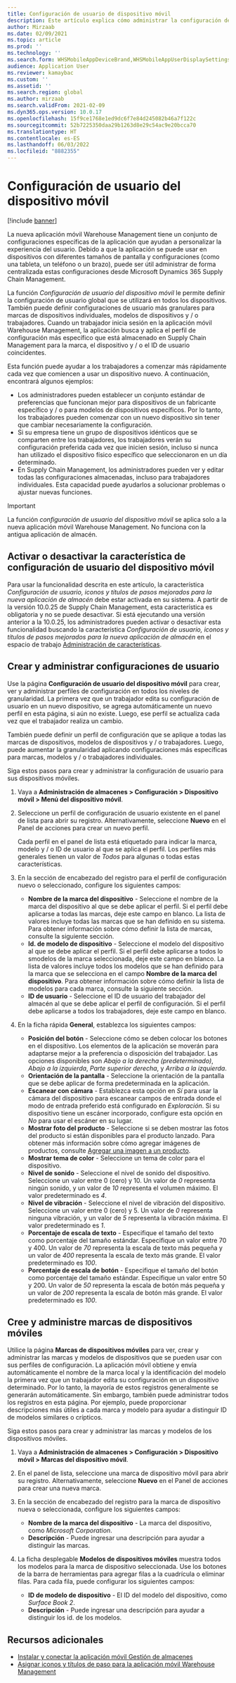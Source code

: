 ```yaml
---
title: Configuración de usuario de dispositivo móvil
description: Este artículo explica cómo administrar la configuración de usuario de dispositivos móviles para los trabajadores del almacén.
author: Mirzaab
ms.date: 02/09/2021
ms.topic: article
ms.prod: ''
ms.technology: ''
ms.search.form: WHSMobileAppDeviceBrand,WHSMobileAppUserDisplaySettings
audience: Application User
ms.reviewer: kamaybac
ms.custom: ''
ms.assetid: ''
ms.search.region: global
ms.author: mirzaab
ms.search.validFrom: 2021-02-09
ms.dyn365.ops.version: 10.0.17
ms.openlocfilehash: 15f9ce1768e1ed9dc6f7e84d245082b46a7f122c
ms.sourcegitcommit: 52b7225350daa29b1263d8e29c54ac9e20bcca70
ms.translationtype: HT
ms.contentlocale: es-ES
ms.lasthandoff: 06/03/2022
ms.locfileid: "8882355"
---
```

# <a name="mobile-device-user-settings"></a>Configuración de usuario del dispositivo móvil

[!include [banner](../../includes/banner.md)]

La nueva aplicación móvil Warehouse Management tiene un conjunto de configuraciones específicas de la aplicación que ayudan a personalizar la experiencia del usuario. Debido a que la aplicación se puede usar en dispositivos con diferentes tamaños de pantalla y configuraciones (como una tableta, un teléfono o un brazo), puede ser útil administrar de forma centralizada estas configuraciones desde Microsoft Dynamics 365 Supply Chain Management.

La función *Configuración de usuario del dispositivo móvil* le permite definir la configuración de usuario global que se utilizará en todos los dispositivos. También puede definir configuraciones de usuario más granulares para marcas de dispositivos individuales, modelos de dispositivos y / o trabajadores. Cuando un trabajador inicia sesión en la aplicación móvil Warehouse Management, la aplicación busca y aplica el perfil de configuración más específico que está almacenado en Supply Chain Management para la marca, el dispositivo y / o el ID de usuario coincidentes.

Esta función puede ayudar a los trabajadores a comenzar más rápidamente cada vez que comiencen a usar un dispositivo nuevo. A continuación, encontrará algunos ejemplos:

- Los administradores pueden establecer un conjunto estándar de preferencias que funcionan mejor para dispositivos de un fabricante específico y / o para modelos de dispositivos específicos. Por lo tanto, los trabajadores pueden comenzar con un nuevo dispositivo sin tener que cambiar necesariamente la configuración.
- Si su empresa tiene un grupo de dispositivos idénticos que se comparten entre los trabajadores, los trabajadores verán su configuración preferida cada vez que inicien sesión, incluso si nunca han utilizado el dispositivo físico específico que seleccionaron en un día determinado.
- En Supply Chain Management, los administradores pueden ver y editar todas las configuraciones almacenadas, incluso para trabajadores individuales. Esta capacidad puede ayudarlos a solucionar problemas o ajustar nuevas funciones.

> [!IMPORTANT]
> La función *configuración de usuario del dispositivo móvil* se aplica solo a la nueva aplicación móvil Warehouse Management. No funciona con la antigua aplicación de almacén.

## <a name="turn-the-mobile-device-user-settings-feature-on-or-off"></a>Activar o desactivar la característica de configuración de usuario del dispositivo móvil

Para usar la funcionalidad descrita en este artículo, la característica *Configuración de usuario, iconos y títulos de pasos mejorados para la nueva aplicación de almacén* debe estar activada en su sistema. A partir de la versión 10.0.25 de Supply Chain Management, esta característica es obligatoria y no se puede desactivar. Si está ejecutando una versión anterior a la 10.0.25, los administradores pueden activar o desactivar esta funcionalidad buscando la característica *Configuración de usuario, iconos y títulos de pasos mejorados para la nueva aplicación de almacén* en el espacio de trabajo [Administración de características](../../fin-ops-core/fin-ops/get-started/feature-management/feature-management-overview.md).

## <a name="create-and-manage-user-settings"></a>Crear y administrar configuraciones de usuario

Use la página **Configuración de usuario del dispositivo móvil** para crear, ver y administrar perfiles de configuración en todos los niveles de granularidad. La primera vez que un trabajador edita su configuración de usuario en un nuevo dispositivo, se agrega automáticamente un nuevo perfil en esta página, si aún no existe. Luego, ese perfil se actualiza cada vez que el trabajador realiza un cambio.

También puede definir un perfil de configuración que se aplique a todas las marcas de dispositivos, modelos de dispositivos y / o trabajadores. Luego, puede aumentar la granularidad aplicando configuraciones más específicas para marcas, modelos y / o trabajadores individuales.

Siga estos pasos para crear y administrar la configuración de usuario para sus dispositivos móviles.

1. Vaya a **Administración de almacenes \> Configuración \> Dispositivo móvil \> Menú del dispositivo móvil**.
1. Seleccione un perfil de configuración de usuario existente en el panel de lista para abrir su registro. Alternativamente, seleccione **Nuevo** en el Panel de acciones para crear un nuevo perfil.

    Cada perfil en el panel de lista está etiquetado para indicar la marca, modelo y / o ID de usuario al que se aplica el perfil. Los perfiles más generales tienen un valor de *Todos* para algunas o todas estas características.

1. En la sección de encabezado del registro para el perfil de configuración nuevo o seleccionado, configure los siguientes campos:

    - **Nombre de la marca del dispositivo** - Seleccione el nombre de la marca del dispositivo al que se debe aplicar el perfil. Si el perfil debe aplicarse a todas las marcas, deje este campo en blanco. La lista de valores incluye todas las marcas que se han definido en su sistema. Para obtener información sobre cómo definir la lista de marcas, consulte la siguiente sección.
    - **Id. de modelo de dispositivo** - Seleccione el modelo del dispositivo al que se debe aplicar el perfil. Si el perfil debe aplicarse a todos lo smodelos de la marca seleccionada, deje este campo en blanco. La lista de valores incluye todos los modelos que se han definido para la marca que se selecciona en el campo **Nombre de la marca del dispositivo**. Para obtener información sobre cómo definir la lista de modelos para cada marca, consulte la siguiente sección.
    - **ID de usuario** - Seleccione el ID de usuario del trabajador del almacén al que se debe aplicar el perfil de configuración. Si el perfil debe aplicarse a todos los trabajadores, deje este campo en blanco.

1. En la ficha rápida **General**, establezca los siguientes campos:

    - **Posición del botón** - Seleccione cómo se deben colocar los botones en el dispositivo. Los elementos de la aplicación se moverán para adaptarse mejor a la preferencia o disposición del trabajador. Las opciones disponibles son *Abajo a la derecha (predeterminado)*, *Abajo a la izquierda*, *Parte superior derecha*, y *Arriba a la izquierda*.
    - **Orientación de la pantalla** - Seleccione la orientación de la pantalla que se debe aplicar de forma predeterminada en la aplicación.
    - **Escanear con cámara** - Establezca esta opción en *Sí* para usar la cámara del dispositivo para escanear campos de entrada donde el modo de entrada preferido está configurado en *Exploración*. Si su dispositivo tiene un escáner incorporado, configure esta opción en *No* para usar el escáner en su lugar.
    - **Mostrar foto del producto** - Seleccione si se deben mostrar las fotos del producto si están disponibles para el producto lanzado. Para obtener más información sobre cómo agregar imágenes de productos, consulte [Agregar una imagen a un producto](../pim/tasks/add-image-product.md).
    - **Mostrar tema de color** - Seleccione un tema de color para el dispositivo.
    - **Nivel de sonido** - Seleccione el nivel de sonido del dispositivo. Seleccione un valor entre 0 (cero) y 10. Un valor de *0* representa ningún sonido, y un valor de *10* representa el volumen máximo. El valor predeterminado es *4*.
    - **Nivel de vibración** - Seleccione el nivel de vibración del dispositivo. Seleccione un valor entre 0 (cero) y 5. Un valor de *0* representa ninguna vibración, y un valor de *5* representa la vibración máxima. El valor predeterminado es *1*.
    - **Porcentaje de escala de texto** - Especifique el tamaño del texto como porcentaje del tamaño estándar. Especifique un valor entre 70 y 400. Un valor de *70* representa la escala de texto más pequeña y un valor de *400* representa la escala de texto más grande. El valor predeterminado es *100*.
    - **Porcentaje de escala de botón** - Especifique el tamaño del botón como porcentaje del tamaño estándar. Especifique un valor entre 50 y 200. Un valor de *50* representa la escala de botón más pequeña y un valor de *200* representa la escala de botón más grande. El valor predeterminado es *100*.

## <a name="create-and-manage-mobile-device-brands"></a>Cree y administre marcas de dispositivos móviles

Utilice la página **Marcas de dispositivos móviles** para ver, crear y administrar las marcas y modelos de dispositivos que se pueden usar con sus perfiles de configuración. La aplicación móvil obtiene y envía automáticamente el nombre de la marca local y la identificación del modelo la primera vez que un trabajador edita su configuración en un dispositivo determinado. Por lo tanto, la mayoría de estos registros generalmente se generarán automáticamente. Sin embargo, también puede administrar todos los registros en esta página. Por ejemplo, puede proporcionar descripciones más útiles a cada marca y modelo para ayudar a distinguir ID de modelos similares o crípticos.

Siga estos pasos para crear y administrar las marcas y modelos de los dispositivos móviles.

1. Vaya a **Administración de almacenes \> Configuración \> Dispositivo móvil \> Marcas del dispositivo móvil**.
1. En el panel de lista, seleccione una marca de dispositivo móvil para abrir su registro. Alternativamente, seleccione **Nuevo** en el Panel de acciones para crear una nueva marca.
1. En la sección de encabezado del registro para la marca de dispositivo nueva o seleccionada, configure los siguientes campos:

    - **Nombre de la marca del dispositivo** - La marca del dispositivo, como *Microsoft Corporation*.
    - **Descripción** - Puede ingresar una descripción para ayudar a distinguir las marcas.

1. La ficha desplegable **Modelos de dispositivos móviles** muestra todos los modelos para la marca de dispositivo seleccionada. Use los botones de la barra de herramientas para agregar filas a la cuadrícula o eliminar filas. Para cada fila, puede configurar los siguientes campos:

    - **ID de modelo de dispositivo** - El ID del modelo del dispositivo, como *Surface Book 2*.
    - **Descripción** - Puede ingresar una descripción para ayudar a distinguir los id. de los modelos.

## <a name="additional-resources"></a>Recursos adicionales

- [Instalar y conectar la aplicación móvil Gestión de almacenes](install-configure-warehouse-management-app.md)
- [Asignar iconos y títulos de paso para la aplicación móvil Warehouse Management](step-icons-titles.md)